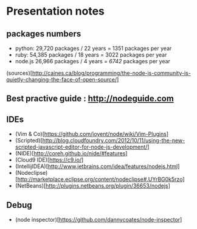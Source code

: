 # Presentation notes

## packages numbers

 * python:  29,720 packages / 22 years = 1351 packages per year
 * ruby:      54,385 packages / 18 years =    3022 packages per year
 * node.js  26,966 packages / 4 years =   _6742_ packages per year

 (sources)[http://caines.ca/blog/programming/the-node-js-community-is-quietly-changing-the-face-of-open-source/]
 
## Best practive guide : http://nodeguide.com
 

## IDEs

 * (Vim \& Co)[https://github.com/joyent/node/wiki/Vim-Plugins]
 * (Scripted)[http://blog.cloudfoundry.com/2012/10/11/using-the-new-scripted-javascript-editor-for-node-js-development/]
 * (NIDE)[http://coreh.github.io/nide/#features]
 * (Cloud9 IDE)[https://c9.io/] 
 * (IntellijIDEA)[http://www.jetbrains.com/idea/features/nodejs.html]
 * (Nodeclipse)[http://marketplace.eclipse.org/content/nodeclipse#.UYrBG0k5rzo]
 * (NetBeans)[http://plugins.netbeans.org/plugin/36653/nodejs]

## Debug

 * (node inspector)[https://github.com/dannycoates/node-inspector]
